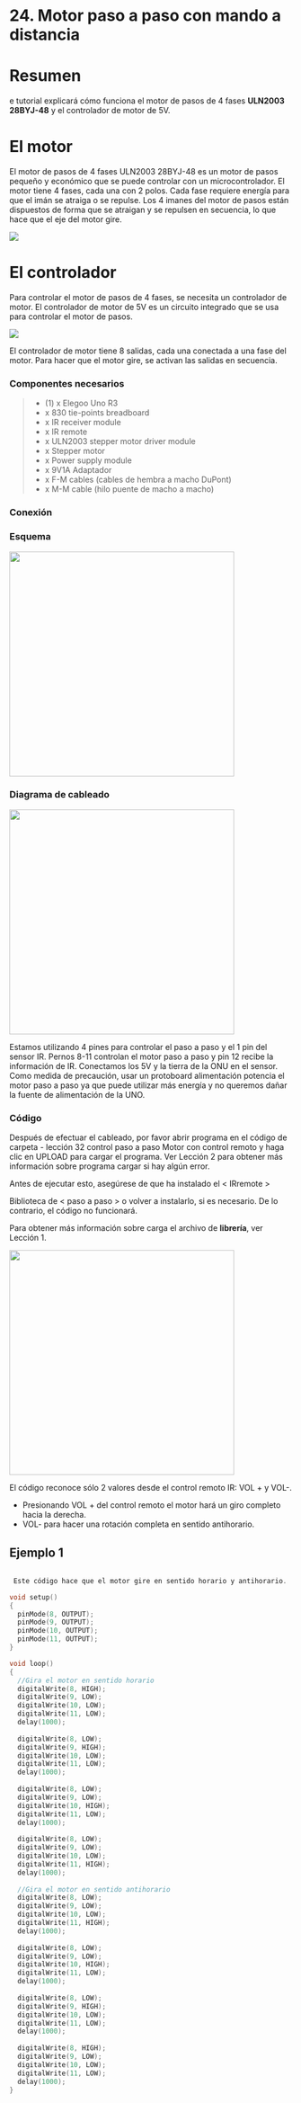 
# 24. Motor paso a paso con mando a distancia

# Resumen

e tutorial explicará cómo funciona el motor de pasos de 4 fases **ULN2003 28BYJ-48** y el controlador de motor de 5V. 

# El motor

El motor de pasos de 4 fases ULN2003 28BYJ-48 es un motor de pasos pequeño y económico que se puede controlar con un microcontrolador. El motor tiene 4 fases, cada una con 2 polos. Cada fase requiere energía para que el imán se atraiga o se repulse. Los 4 imanes del motor de pasos están dispuestos de forma que se atraigan y se repulsen en secuencia, lo que hace que el eje del motor gire. 

![](img/2022-11-20-17-13-11.png)

# El controlador

Para controlar el motor de pasos de 4 fases, se necesita un controlador de motor. El controlador de motor de 5V es un circuito integrado que se usa para controlar el motor de pasos. 

![](img/2022-11-20-17-12-52.png)

El controlador de motor tiene 8 salidas, cada una conectada a una fase del motor. Para hacer que el motor gire, se activan las salidas en secuencia. 

### Componentes necesarios

> * (1) x Elegoo Uno R3
> * x 830 tie-points breadboard
> * x IR receiver module
> * x IR remote
> * x ULN2003 stepper motor driver module
> * x Stepper motor
> * x Power supply module
> * x 9V1A Adaptador
> * x F-M cables (cables de hembra a macho DuPont)
> * x M-M cable (hilo puente de macho a macho)

### Conexión

### Esquema

<img width="400" src="media/image163.jpeg" id="image163">

### Diagrama de cableado

<img width="400" src="media/image164.jpeg" id="image164">

Estamos utilizando 4 pines para controlar el paso a paso y el 1 pin del sensor IR. Pernos 8-11 controlan el motor paso a paso y pin 12 recibe la información de IR. Conectamos los 5V y la tierra de la ONU en el sensor. Como medida de precaución, usar un protoboard alimentación potencia el motor paso a paso ya que puede utilizar más energía y no queremos dañar la fuente de alimentación de la UNO.

### Código

Después de efectuar el cableado, por favor abrir programa en el código de carpeta - lección 32 control paso a paso Motor con control remoto y haga clic en UPLOAD para cargar el programa. Ver Lección 2 para obtener más información sobre programa cargar si hay algún error.

Antes de ejecutar esto, asegúrese de que ha instalado el < IRremote >

Biblioteca de < paso a paso > o volver a instalarlo, si es necesario. De lo contrario, el código no funcionará.

Para obtener más información sobre carga el archivo de **librería**, ver Lección 1.

<img width="400" src="media/image165.jpeg" id="image165">

El código reconoce sólo 2 valores desde el control remoto IR: VOL + y VOL-. 
- Presionando VOL + del control remoto el motor hará un giro completo hacia la derecha.
- VOL- para hacer una rotación completa en sentido antihorario.

## Ejemplo 1

```c

 Este código hace que el motor gire en sentido horario y antihorario. 

void setup() 
{ 
  pinMode(8, OUTPUT); 
  pinMode(9, OUTPUT); 
  pinMode(10, OUTPUT); 
  pinMode(11, OUTPUT); 
} 

void loop() 
{ 
  //Gira el motor en sentido horario 
  digitalWrite(8, HIGH); 
  digitalWrite(9, LOW); 
  digitalWrite(10, LOW); 
  digitalWrite(11, LOW); 
  delay(1000); 
  
  digitalWrite(8, LOW); 
  digitalWrite(9, HIGH); 
  digitalWrite(10, LOW); 
  digitalWrite(11, LOW); 
  delay(1000); 
  
  digitalWrite(8, LOW); 
  digitalWrite(9, LOW); 
  digitalWrite(10, HIGH); 
  digitalWrite(11, LOW); 
  delay(1000); 
  
  digitalWrite(8, LOW); 
  digitalWrite(9, LOW); 
  digitalWrite(10, LOW); 
  digitalWrite(11, HIGH); 
  delay(1000); 
  
  //Gira el motor en sentido antihorario 
  digitalWrite(8, LOW); 
  digitalWrite(9, LOW); 
  digitalWrite(10, LOW); 
  digitalWrite(11, HIGH); 
  delay(1000); 
  
  digitalWrite(8, LOW); 
  digitalWrite(9, LOW); 
  digitalWrite(10, HIGH); 
  digitalWrite(11, LOW); 
  delay(1000); 
  
  digitalWrite(8, LOW); 
  digitalWrite(9, HIGH); 
  digitalWrite(10, LOW); 
  digitalWrite(11, LOW); 
  delay(1000); 
  
  digitalWrite(8, HIGH); 
  digitalWrite(9, LOW); 
  digitalWrite(10, LOW); 
  digitalWrite(11, LOW); 
  delay(1000); 
}
```